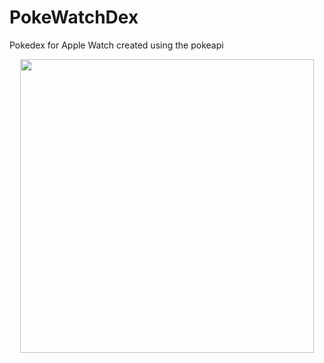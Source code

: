 # PokeWatchDex

Pokedex for Apple Watch created using the pokeapi 

<p align="center">
<img src="https://github.com/kadm91/assets/blob/main/PokeWatchDex.gif"  width=“300” height="470" /> 
</p>

